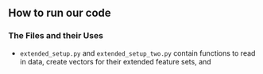 ## How to run our code
### The Files and their Uses
-  `extended_setup.py` and `extended_setup_two.py` contain functions to read in data, create vectors for their extended feature sets, and 